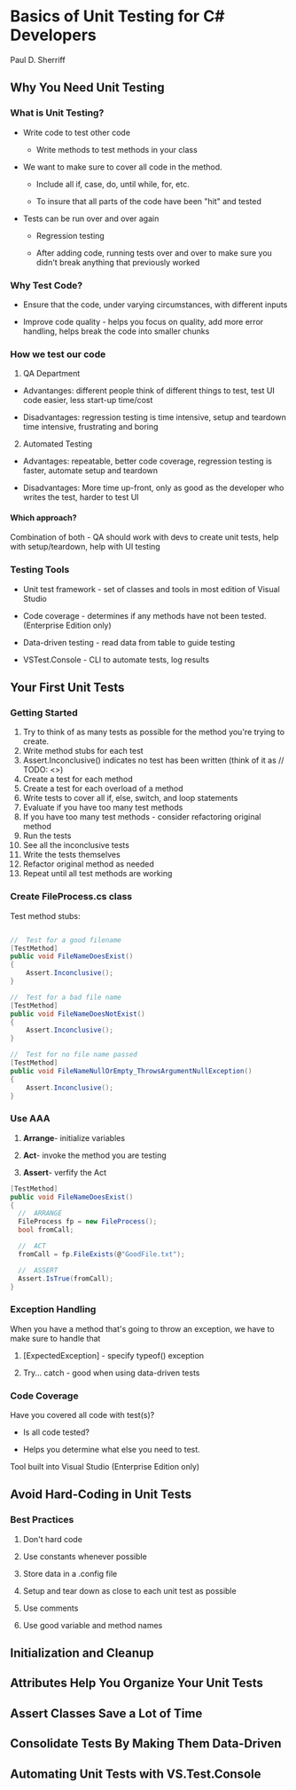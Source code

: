 # Basics of Unit Testing for C# Developers

Paul D. Sherriff

## Why You Need Unit Testing

### What is Unit Testing?

- Write code to test other code

  - Write methods to test methods in your class

- We want to make sure to cover all code in the method.

  - Include all if, case, do, until while, for, etc.

  - To insure that all parts of the code have been "hit" and tested

- Tests can be run over and over again

  - Regression testing

  - After adding code, running tests over and over to make sure you didn't break anything that previously worked

### Why Test Code?

- Ensure that the code, under varying circumstances, with different inputs

- Improve code quality - helps you focus on quality, add more error handling, helps break the code into smaller chunks

### How we test our code

1. QA Department

- Advantanges: different people think of different things to test, test UI code easier, less start-up time/cost

- Disadvantages: regression testing is time intensive, setup and teardown time intensive, frustrating and boring

2. Automated Testing

- Advantages: repeatable, better code coverage, regression testing is faster, automate setup and teardown

- Disadvantages: More time up-front, only as good as the developer who writes the test, harder to test UI

#### Which approach?

Combination of both - QA should work with devs to create unit tests, help with setup/teardown, help with UI testing

### Testing Tools

- Unit test framework - set of classes and tools in most edition of Visual Studio

- Code coverage - determines if any methods have not been tested. (Enterprise Edition only)

- Data-driven testing - read data from table to guide testing

- VSTest.Console - CLI to automate tests, log results

## Your First Unit Tests

### Getting Started

1. Try to think of as many tests as possible for the method you're trying to create. 
2. Write method stubs for each test
3. Assert.Inconclusive() indicates no test has been written (think of it as // TODO: <>)
4. Create a test for each method
5. Create a test for each overload of a method
6. Write tests to cover all if, else, switch, and loop statements
7. Evaluate if you have too many test methods
8. If you have too many test methods - consider refactoring original method
9. Run the tests
10. See all the inconclusive tests
11. Write the tests themselves
12. Refactor original method as needed
13. Repeat until all test methods are working

### Create FileProcess.cs class

Test method stubs:
```c#

//  Test for a good filename
[TestMethod]
public void FileNameDoesExist() 
{
    Assert.Inconclusive();
}

//  Test for a bad file name
[TestMethod]
public void FileNameDoesNotExist()
{
    Assert.Inconclusive();
}

//  Test for no file name passed
[TestMethod]
public void FileNameNullOrEmpty_ThrowsArgumentNullException()
{
    Assert.Inconclusive();
}
```

### Use AAA

1. **Arrange**- initialize variables

2. **Act**- invoke the method you are testing

3. **Assert**- verfify the Act

```c#
[TestMethod]
public void FileNameDoesExist()
{
  //  ARRANGE
  FileProcess fp = new FileProcess();
  bool fromCall;

  //  ACT
  fromCall = fp.FileExists(@"GoodFile.txt");

  //  ASSERT
  Assert.IsTrue(fromCall);
}
```

### Exception Handling

When you have a method that's going to throw an exception, we have to make sure to handle that

1. [ExpectedException] - specify typeof() exception

2. Try... catch - good when using data-driven tests

### Code Coverage

Have you covered all code with test(s)?

- Is all code tested?

- Helps you determine what else you need to test.

Tool built into Visual Studio (Enterprise Edition only)

## Avoid Hard-Coding in Unit Tests

### Best Practices

1. Don't hard code 

2. Use constants whenever possible

3. Store data in a .config file

4. Setup and tear down as close to each unit test as possible

5. Use comments

6. Use good variable and method names

## Initialization and Cleanup

## Attributes Help You Organize Your Unit Tests

## Assert Classes Save a Lot of Time

## Consolidate Tests By Making Them Data-Driven

## Automating Unit Tests with VS.Test.Console